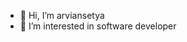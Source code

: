 - 👋 Hi, I’m arviansetya
- 👀 I’m interested in software developer

<!---
arviansetya/arviansetya is a ✨ special ✨ repository because its `README.md` (this file) appears on your GitHub profile.
You can click the Preview link to take a look at your changes.
--->
